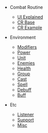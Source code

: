 - Combat Routine
	- [UI Explained](core/CombatRoutine/UI.md) 
	- [CR Base](core/CombatRoutine/Base.md) 
	- [CR Example](core/CombatRoutine/_CRExmpl.md) 

- Environment
	- [Modifiers](core/Environment/modifiers.md)
	- [Power](core/Environment/Power.md)
	- [Unit](core/Environment/Unit.md)
	- [Enemies](core/Environment/Enemies.md)
	- [Health](core/Environment/Health.md)
	- [Group](core/Environment/Group.md)
	- [Cast](core/Environment/Cast.md)
	- [Spell](core/Environment/Spell.md)
	- [Debuff](core/Environment/DeBuff.md)
	- [Buff](core/Environment/Buff.md)

- Etc
	- [Listener](core/Misc/Listener.md)
	- [Support](core/Support/Support.md)
	- [Misc](core/Misc/Misc.md)
